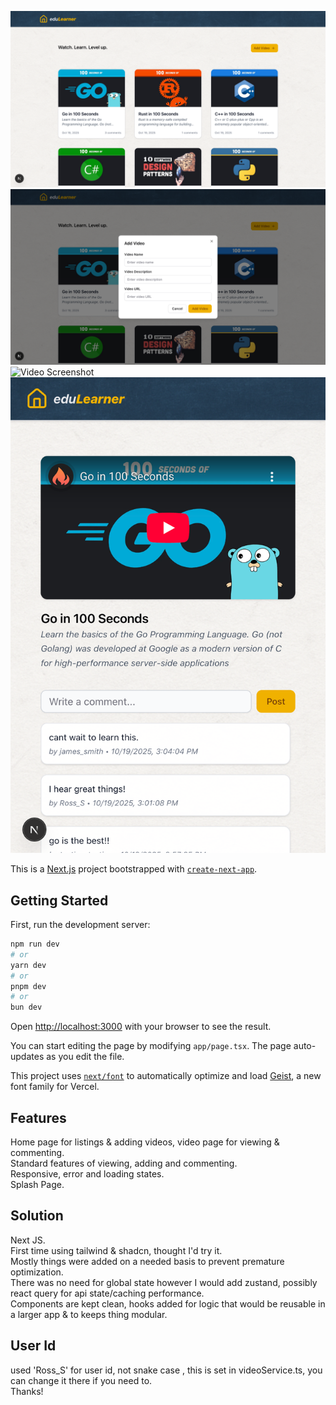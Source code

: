 ![Home Screenshot](public/screen1.png)
![Home Screenshot](public/screen2.png)
![Video Screenshot](public/screen3.png)
![Video Screenshot](public/screen4.png)



This is a [Next.js](https://nextjs.org) project bootstrapped with [`create-next-app`](https://nextjs.org/docs/app/api-reference/cli/create-next-app).

## Getting Started

First, run the development server:

```bash
npm run dev
# or
yarn dev
# or
pnpm dev
# or
bun dev
```

Open [http://localhost:3000](http://localhost:3000) with your browser to see the result.

You can start editing the page by modifying `app/page.tsx`. The page auto-updates as you edit the file.

This project uses [`next/font`](https://nextjs.org/docs/app/building-your-application/optimizing/fonts) to automatically optimize and load [Geist](https://vercel.com/font), a new font family for Vercel.


## Features
Home page for listings & adding videos, video page for viewing & commenting.  
Standard features of viewing, adding and commenting.  
Responsive, error and loading states.  
Splash Page.  

## Solution
Next JS.  
First time using tailwind & shadcn, thought I'd try it.  
Mostly things were added on a needed basis to prevent premature optimization.  
There was no need for global state however I would add zustand, possibly react query for api state/caching performance.  
Components are kept clean, hooks added for logic that would be reusable in a larger app & to keeps thing modular.  

## User Id
used 'Ross_S' for user id, not snake case , this is set in videoService.ts, you can change it there if you need to.  
Thanks!  


